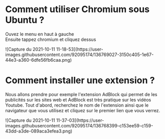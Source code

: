 <div>
  <h1>Comment utiliser Chromium sous Ubuntu ?</h1>
  <p> Ouvez le menu en haut à gauche </br>
    Ensuite tappez chromium et cliquez dessus
    </p>
</div>
![Capture du 2021-10-11 11-18-53](https://user-images.githubusercontent.com/92095174/136769027-3150c405-1e67-44e3-a360-6dfe56fb6caa.png)



<div>
  <h1> Comment installer une extension ? </h1>
  <p>Nous allons prendre pour exemple l'extension AdBlock qui permet de les publicités sur les sites web et AdBlock est très pratique sur les vidéos Youtube.
    Tout d'abord, recherchez le nom de l'extension ainsi que le navigateur que vous utilisez et cliquez sur le premier lien que vous verrez. 
  </p>
  ![Capture du 2021-10-11 11-37-03](https://user-images.githubusercontent.com/92095174/136768399-c153ee59-c159-43dd-a3de-089aca3efea3.png)
</div>
